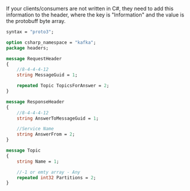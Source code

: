 If your clients/consumers are not written in C#, they need to add this information to the header, where the key is "Information" and the value is the protobuff byte array.

```proto
syntax = "proto3";

option csharp_namespace = "kafka";
package headers;

message RequestHeader
{
	//8-4-4-4-12
	string MessageGuid = 1;

	repeated Topic TopicsForAnswer = 2;
}

message ResponseHeader
{
	//8-4-4-4-12
	string AnswerToMessageGuid = 1;

	//Service Name
	string AnswerFrom = 2;
}

message Topic
{
	string Name = 1;

	//-1 or emty array - Any
	repeated int32 Partitions = 2;
}
```
